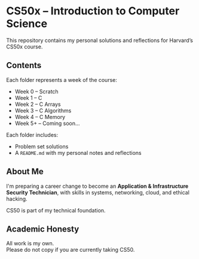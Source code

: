 # CS50x – Introduction to Computer Science

This repository contains my personal solutions and reflections for Harvard’s CS50x course.

## Contents

Each folder represents a week of the course:

- Week 0 – Scratch
- Week 1 – C
- Week 2 – C Arrays
- Week 3 – C Algorithms
- Week 4 – C Memory
- Week 5+ – Coming soon...

Each folder includes:

- Problem set solutions
- A `README.md` with my personal notes and reflections

## About Me

I'm preparing a career change to become an **Application & Infrastructure Security Technician**, 
with skills in systems, networking, cloud, and ethical hacking.  

CS50 is part of my technical foundation.

## Academic Honesty

All work is my own.  
Please do not copy if you are currently taking CS50.